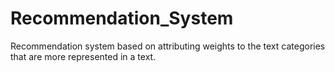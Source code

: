 # Recommendation_System

Recommendation system based on attributing weights to the text categories that are more represented in a text.